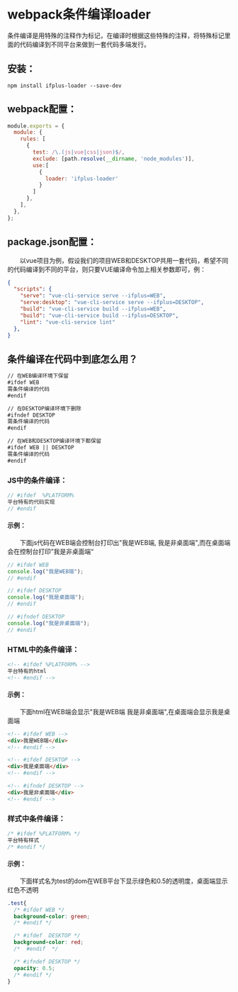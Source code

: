 # webpack条件编译loader
条件编译是用特殊的注释作为标记，在编译时根据这些特殊的注释，将特殊标记里面的代码编译到不同平台来做到一套代码多端发行。

## 安装：

``` shell
npm install ifplus-loader --save-dev
```

## webpack配置：

``` js
module.exports = {
  module: {
    rules: [
      {
        test: /\.(js|vue|css|json)$/,
        exclude: [path.resolve(__dirname, 'node_modules')],
        use:[
          {
            loader: 'ifplus-loader'
          }
        ]
      },
    ],
  },
};
```

## package.json配置：
&emsp;&emsp;以vue项目为例，假设我们的项目WEB和DESKTOP共用一套代码，希望不同的代码编译到不同的平台，则只要VUE编译命令加上相关参数即可，例：

``` json
{
  "scripts": {
    "serve": "vue-cli-service serve --ifplus=WEB",
    "serve:desktop": "vue-cli-service serve --ifplus=DESKTOP",
    "build": "vue-cli-service build --ifplus=WEB",
    "build": "vue-cli-service build --ifplus=DESKTOP",
    "lint": "vue-cli-service lint"
  },
}
```

## 条件编译在代码中到底怎么用？

``` md
// 在WEB编译环境下保留
#ifdef WEB
需条件编译的代码
#endif

// 在DESKTOP编译环境下删除
#ifndef DESKTOP
需条件编译的代码
#endif

// 在WEB和DESKTOP编译环境下都保留
#ifdef WEB || DESKTOP
需条件编译的代码
#endif

```

### JS中的条件编译：
``` js
// #ifdef  %PLATFORM%
平台特有的代码实现
// #endif
```
#### 示例：
&emsp;&emsp;下面js代码在WEB端会控制台打印出"我是WEB端, 我是非桌面端",而在桌面端会在控制台打印”我是非桌面端“
``` js
// #ifdef WEB
console.log("我是WEB端");
// #endif

// #ifdef DESKTOP
console.log("我是桌面端");
// #endif

// #ifndef DESKTOP
console.log("我是非桌面端");
// #endif
```

### HTML中的条件编译：
``` html
<!-- #ifdef %PLATFORM% -->
平台特有的html
<!-- #endif -->
```
#### 示例：
&emsp;&emsp;下面html在WEB端会显示"我是WEB端 我是非桌面端",在桌面端会显示我是桌面端
``` html
<!-- #ifdef WEB -->
<div>我是WEB端</div>
<!-- #endif -->

<!-- #ifdef DESKTOP -->
<div>我是桌面端</div>
<!-- #endif -->

<!-- #ifndef DESKTOP -->
<div>我是非桌面端</div>
<!-- #endif -->
```
### 样式中条件编译：
``` css
/* #ifdef %PLATFORM% */
平台特有样式
/* #endif */
```
#### 示例：
&emsp;&emsp;下面样式名为test的dom在WEB平台下显示绿色和0.5的透明度，桌面端显示红色不透明
``` css
.test{
  /* #ifdef WEB */
  background-color: green;
  /* #endif */

  /* #ifdef  DESKTOP */
  background-color: red;
  /*  #endif  */

  /* #ifndef DESKTOP */
  opacity: 0.5;
  /* #endif */
}
```